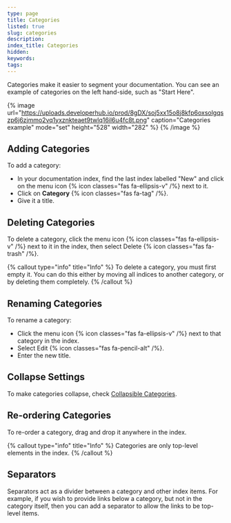 ```yaml
---
type: page
title: Categories
listed: true
slug: categories
description: 
index_title: Categories
hidden: 
keywords: 
tags: 
---
```


Categories make it easier to segment your documentation. You can see an example of categories on the left hand-side, such as "Start Here".

{% image url="https://uploads.developerhub.io/prod/8gDX/soj5xx15o8j8kfp6oxsolgqszp6j6zjmmo2vq1yxznkteaet9twlq16il6u4fc8t.png" caption="Categories example" mode="set" height="528" width="282" %}
{% /image %}

## Adding Categories

To add a category:

- In your documentation index, find the last index labelled "New" and click on the menu icon {% icon classes="fas fa-ellipsis-v" /%} next to it.
- Click on **Category** {% icon classes="fas fa-tag" /%}.
- Give it a title.

## Deleting Categories

To delete a category, click the menu icon {% icon classes="fas fa-ellipsis-v" /%} next to it in the index, then select Delete {% icon classes="fas fa-trash" /%}.

{% callout type="info" title="Info" %}
To delete a category, you must first empty it. You can do this either by moving all indices to another category, or by deleting them completely.
{% /callout %}

## Renaming Categories

To rename a category:

- Click the menu icon {% icon classes="fas fa-ellipsis-v" /%} next to that category in the index.
- Select Edit {% icon classes="fas fa-pencil-alt" /%}.
- Enter the new title.

## Collapse Settings

To make categories collapse, check [Collapsible Categories](/support-center/documentation-settings#collapsible-categories).

## Re-ordering Categories

To re-order a category, drag and drop it anywhere in the index.

{% callout type="info" title="Info" %}
Categories are only top-level elements in the index.
{% /callout %}

## Separators

Separators act as a divider between a category and other index items. For example, if you wish to provide links below a category, but not in the category itself, then you can add a separator to allow the links to be top-level items.